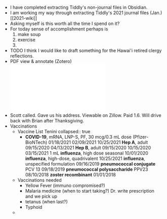 - I have completed extracting Tiddly's non-journal files in Obsidian.
- I am working my way through extracting Tiddly's 2021 journal files (Jan.) [[2021-wiki]]
- Asking myself is this worth all the time I spend on it?
- For today sense of accomplishment perhaps is
  1. make soup
  2. exercise
  3.
- TODO I think I would like to draft something for the Hawai'i retired clergy reflections.
- PDF view & annotate (Zotero) ![inc-exp-2022.pdf](../assets/inc-exp-2022_1666811872671_0.pdf)
- Scott called. Gave us his address. Viewable on Zillow. Paid 1.6. Will drive back with Brian after Thanksgiving.
- Vaccinations
	- Vaccine List Tenini
	  collapsed:: true
		- **COVID-19**, mRNA, LNP-S, PF, 30 mcg/0.3 mL dose (Pfizer-BioNTech)
		     01/18/2021
		     02/09/2021
		     10/25/2021
		  **Hep A**, adult
		     09/15/2020
		     04/13/2021
		  **Hep B**, adult
		     09/15/2020
		     10/15/2020
		     03/15/2021    1 mL
		  **influenza**, high dose seasonal
		     10/01/2020
		  **influenza**, high-dose, quadrivalent
		     10/25/2021
		  **influenza**, unspecified formulation
		     09/16/2019
		  **pneumococcal conjugate** PCV 13
		     09/18/2019
		  **pneumococcal polysaccharide** PPV23
		     08/10/2018
		  **zoster recombinant**
		     01/01/2018
	- Vaccinations needed
		- Yellow Fever (immuno compromised?)
		- Malaria medicine (when to start taking?) Dr. write prescription and we pick up
		- tetanus (when last?)
		- Typhoid
	-